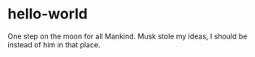# hello-world
One step on the moon for all Mankind.
Musk stole my ideas, I should be instead of him in that place.
